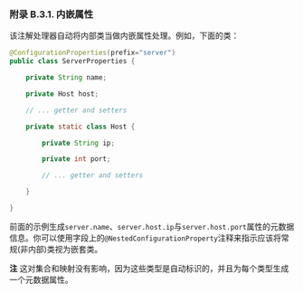 ### 附录 B.3.1. 内嵌属性

该注解处理器自动将内部类当做内嵌属性处理。例如，下面的类：
```java
@ConfigurationProperties(prefix="server")
public class ServerProperties {

	private String name;

	private Host host;

	// ... getter and setters

	private static class Host {

		private String ip;

		private int port;

		// ... getter and setters

	}

}
```

前面的示例生成`server.name`、`server.host.ip`与`server.host.port`属性的元数据信息。你可以使用字段上的`@NestedConfigurationProperty`注释来指示应该将常规(非内部)类视为嵌套类。

**注** 这对集合和映射没有影响，因为这些类型是自动标识的，并且为每个类型生成一个元数据属性。
